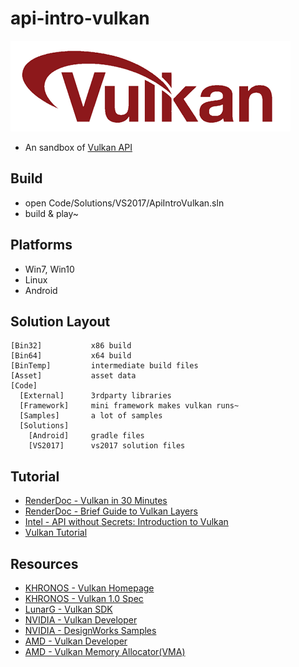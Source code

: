 # api-intro-vulkan

![](Asset/vulkan-logo.png)

 * An sandbox of [Vulkan API][1]


## Build

 * open Code/Solutions/VS2017/ApiIntroVulkan.sln
 * build & play~


## Platforms

 * Win7, Win10
 * Linux
 * Android


## Solution Layout

```
[Bin32]           x86 build
[Bin64]           x64 build
[BinTemp]         intermediate build files
[Asset]           asset data
[Code]
  [External]      3rdparty libraries
  [Framework]     mini framework makes vulkan runs~
  [Samples]       a lot of samples
  [Solutions]
    [Android]     gradle files
    [VS2017]      vs2017 solution files
```


## Tutorial

 * [RenderDoc - Vulkan in 30 Minutes][10]
 * [RenderDoc - Brief Guide to Vulkan Layers][11]
 * [Intel - API without Secrets: Introduction to Vulkan][12]
 * [Vulkan Tutorial][7]


## Resources

 * [KHRONOS - Vulkan Homepage][8]
 * [KHRONOS - Vulkan 1.0 Spec][9]
 * [LunarG - Vulkan SDK][6]
 * [NVIDIA - Vulkan Developer][2]
 * [NVIDIA - DesignWorks Samples][5]
 * [AMD - Vulkan Developer][3]
 * [AMD - Vulkan Memory Allocator(VMA)][4]


[1]:https://www.khronos.org/vulkan/
[2]:https://developer.nvidia.com/Vulkan
[3]:https://gpuopen.com/vulkan/
[4]:https://gpuopen.com/vulkan-memory-allocator/
[5]:https://github.com/nvpro-samples
[6]:https://www.lunarg.com/vulkan-sdk/
[7]:https://vulkan-tutorial.com/
[8]:https://www.khronos.org/vulkan/
[9]:https://www.khronos.org/registry/vulkan/specs/1.0/html/
[10]:https://renderdoc.org/vulkan-in-30-minutes.html
[11]:https://renderdoc.org/vulkan-layer-guide.html
[12]:https://github.com/GameTechDev/IntroductionToVulkan
